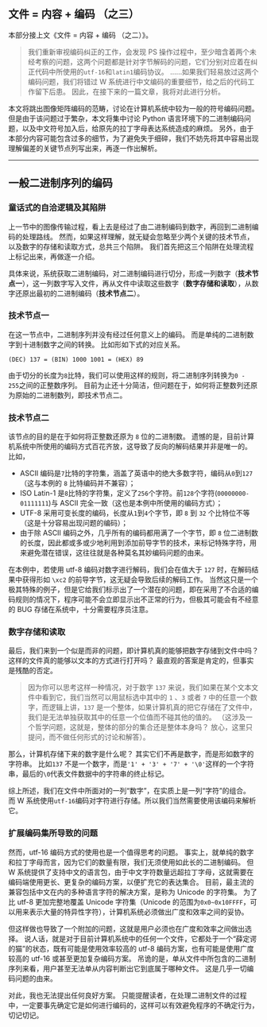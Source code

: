 ## 文件 = 内容 + 编码 （之三）

本部分接上文《文件 = 内容 + 编码 （之二）》。

> 我们重新审视编码纠正的工作，会发现 PS 操作过程中，至少暗含着两个未经考察的问题，这两个问题都是针对字节解码的问题，它们分别对应着在纠正代码中所使用的`utf-16`和`latin1`编码协议。
> ……如果我们轻易放过这两个编码问题，我们将错过 W 系统进行中文编码的重要细节，给之后的代码工作留下后患。
> 因此，在接下来的一篇文章，我将对此进行分析。

本文将跳出图像矩阵编码的范畴，讨论在计算机系统中较为一般的符号编码问题。
但是由于该问题过于繁杂，本文将集中讨论 Python 语言环境下的二进制编码问题，以及中文符号加入后，给原先的拉丁字母表达系统造成的麻烦。
另外，由于本部分内容可能包含过多的细节，为了避免失于细碎，我们不妨先将其中容易出现理解偏差的关键节点列写出来，再逐一作出解析。

---

## 一般二进制序列的编码

### 童话式的自洽逻辑及其陷阱

上一节中的图像传输过程，看上去是经过了由二进制编码到数字，再回到二进制编码的处理路线。
然而，如果这样理解，就无疑会忽略至少两个关键的技术节点，以及数字的存储和读取方式，总共三个陷阱。
我们首先把这三个陷阱在处理流程上标记出来，再做逐一介绍。

具体来说，系统获取二进制编码，对二进制编码进行切分，形成一列数字（**技术节点一**），这一列数字写入文件，再从文件中读取这些数字（**数字存储和读取**），从数字还原出最初的二进制编码（**技术节点二**）。

### 技术节点一

在这一节点中，二进制序列并没有经过任何意义上的编码。
而是单纯的二进制数字到十进制数字之间的转换。
比如形如下式的对应关系。

```
(DEC) 137 = (BIN) 1000 1001 = (HEX) 89
```

由于切分的长度为`8`比特，我们可以使用这样的规则，将二进制序列转换为`0 - 255`之间的正整数序列。
目前为止还十分简洁，但问题在于，如何将正整数列还原为原始的二进制数列，即技术节点二。

### 技术节点二

该节点的目的是在于如何将正整数还原为 `8` 位的二进制数。
遗憾的是，目前计算机系统中所使用的编码方式百花齐放，这导致了反向的解码结果并非是唯一的。
比如，

- ASCII 编码是`7`比特的字符集，涵盖了英语中的绝大多数字符，编码从`0`到`127`（这与本例的 `8` 比特编码并不兼容）；
- ISO Latin-1 是`8`比特的字符集，定义了`256`个字符。前`128`个字符(`00000000-01111111`)与 ASCII 完全一致（这也是本例中所使用的编码方式）；
- UTF-8 采用可变长度的编码，长度从`1`到`4`个字节，即 `8` 到 `32` 个比特位不等（这是十分容易出现问题的编码）；
- 由于除 ASCII 编码之外，几乎所有的编码都用满了一个字节，即 `8` 位二进制数的长度，因此都或多或少地利用到添加前导字节的技术，来标记特殊字符，用来避免潜在错误，这往往就是各种莫名其妙编码问题的由来。

在本例中，若使用 utf-8 编码对数字进行解码，我们会在值大于 `127` 时，在解码结果中获得形如 `\xc2` 的前导字节，这无疑会导致后续的解码工作。
当然这只是一个极其特殊的例子，但是它给我们标示出了一个潜在的问题，即在采用了不合适的编码规则的情况下，程序可能不会立即显示出不正常的行为，但极其可能会有不经意的 BUG 存储在系统中，十分需要程序员注意。

### 数字存储和读取

最后，我们来到一个似是而非的问题，即计算机真的能够把数字存储到文件中吗？
这样的文件真的能够以文本的方式进行打开吗？
最直观的答案是肯定的，但事实是残酷的否定。

> 因为你可以思考这样一种情况，对于数字 `137` 来说，我们如果在某个文本文件中看到它，我们当然可以用鼠标选中其中的 `1` 、`3` 或者 `7` 中的任意一个数字，而逻辑上讲，`137` 是一个整体，如果计算机真的把它存储在了文件中，我们是无法单独获取其中的任意一个位值而不碰其他的值的。
> （这涉及一个哲学问题，这就是，整体的部分的集合还是整体本身吗？
> 放心，这里只提问，而不做任何形式的讨论和解答）。

那么，计算机存储下来的数字是什么呢？
其实它们不再是数字，而是形如数字的字符串。
比如`137` 不是一个数字，而是`'1' + '3' + '7' + '\0'`这样的一个字符串，最后的`\0`代表文件数据中的字符串的终止标记。

综上所述，我们在文件中所面对的一列“数字”，在实质上是一列“字符”的组合。
而 W 系统使用`utf-16`编码对字符进行存储。所以我们当然需要使用该编码来解析它。

### 扩展编码集所导致的问题

然而，utf-16 编码方式的使用也是一个值得思考的问题。
事实上，就单纯的数字和拉丁字母而言，因为它们的数量有限，我们无须使用如此长的二进制编码。
但 W 系统提供了支持中文的语言包，由于中文字符数量远超拉丁字母，这就需要在编码端使用更长、更复杂的编码方案，以便扩充它的表达集合。
目前，最主流的兼容包括中文在内的多种语言字符的解决方案，是称为 Unicode 的字符集。
为了比 utf-8 更加完整地覆盖 Unicode 字符集（Unicode 的范围为`0x0~0x10FFFF`，可以用来表示大量的特异性字符），计算机系统必须做出广度和效率之间的妥协。

但这样做也导致了一个附加的问题，这就是用户必须也在广度和效率之间做出选择。
说人话，就是对于目前计算机系统中的任何一个文件，它都处于一个“薛定谔的猫”的状态，既有可能是使用效率较高的 utf-8 编码方案，也有可能是使用广度较高的 utf-16 或甚至更加复杂编码方案。
吊诡的是，单从文件中所包含的二进制序列来看，用户甚至无法单从内容判断出它到底属于哪种文件。
这是几乎一切编码问题的由来。

对此，我也无法提出任何良好方案。
只能提醒读者，在处理二进制文件的过程中，一定要事先确定它是如何进行编码的，这样可以有效避免程序的不确定行为，切记切记。

